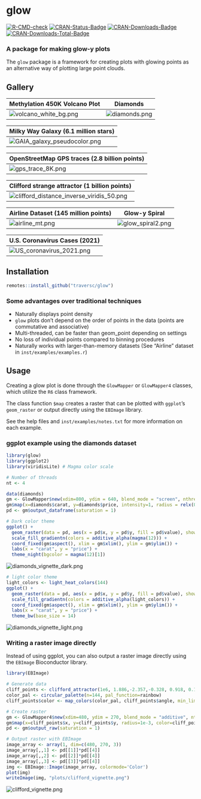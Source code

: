 glow
================

[![R-CMD-check](https://github.com/traversc/glow/workflows/R-CMD-check/badge.svg)](https://github.com/traversc/glow/actions)
[![CRAN-Status-Badge](http://www.r-pkg.org/badges/version/glow)](https://cran.r-project.org/package=glow)
[![CRAN-Downloads-Badge](https://cranlogs.r-pkg.org/badges/glow)](https://cran.r-project.org/package=glow)
[![CRAN-Downloads-Total-Badge](https://cranlogs.r-pkg.org/badges/grand-total/glow)](https://cran.r-project.org/package=glow)

### A package for making glow-y plots

The `glow` package is a framework for creating plots with glowing points
as an alternative way of plotting large point clouds.

## Gallery

<center>

| Methylation 450K Volcano Plot                              | Diamonds                                   |
| ---------------------------------------------------------- | ------------------------------------------ |
| ![](vignettes/volcano_white_bg.png "volcano_white_bg.png") | ![](vignettes/diamonds.png "diamonds.png") |

| Milky Way Galaxy (6.1 million stars)                                     |
| ------------------------------------------------------------------------ |
| ![](vignettes/GAIA_galaxy_pseudocolor.png "GAIA_galaxy_pseudocolor.png") |

| OpenStreetMap GPS traces (2.8 billion points)      |
| -------------------------------------------------- |
| ![](vignettes/gps_trace_8K.png "gps_trace_8K.png") |

| Clifford strange attractor (1 billion points)                                                      |
| -------------------------------------------------------------------------------------------------- |
| ![](vignettes/clifford_distance_inverse_viridis_50.png "clifford_distance_inverse_viridis_50.png") |

| Airline Dataset (145 million points)           | Glow-y Spiral                                      |
| ---------------------------------------------- | -------------------------------------------------- |
| ![](vignettes/airline_mt.png "airline_mt.png") | ![](vignettes/glow_spiral2.png "glow_spiral2.png") |

| U.S. Coronavirus Cases (2021)                                    |
| ---------------------------------------------------------------- |
| ![](vignettes/US_coronavirus_2021.png "US_coronavirus_2021.png") |

</center>

## Installation

``` r
remotes::install_github("traversc/glow")
```

### Some advantages over traditional techniques

  - Naturally displays point density
  - `glow` plots don’t depend on the order of points in the data (points
    are commutative and associative)
  - Multi-threaded, can be faster than geom\_point depending on settings
  - No loss of individual points compared to binning procedures
  - Naturally works with larger-than-memory datasets (See “Airline”
    dataset in `inst/examples/examples.r`)

## Usage

Creating a glow plot is done through the `GlowMapper` or `GlowMapper4`
classes, which utilize the `R6` class framework.

The class function `$map` creates a raster that can be plotted with
`ggplot`’s `geom_raster` or output directly using the `EBImage` library.

See the help files and `inst/examples/notes.txt` for more information on
each example.

### ggplot example using the diamonds dataset

``` r
library(glow)
library(ggplot2)
library(viridisLite) # Magma color scale

# Number of threads
nt <- 4

data(diamonds)
gm <- GlowMapper$new(xdim=800, ydim = 640, blend_mode = "screen", nthreads=nt)
gm$map(x=diamonds$carat, y=diamonds$price, intensity=1, radius = relx(0.02)) # relx(0.02) makes point size relative to x-axis
pd <- gm$output_dataframe(saturation = 1)

# Dark color theme
ggplot() + 
  geom_raster(data = pd, aes(x = pd$x, y = pd$y, fill = pd$value), show.legend = FALSE) +
  scale_fill_gradientn(colors = additive_alpha(magma(12))) +
  coord_fixed(gm$aspect(), xlim = gm$xlim(), ylim = gm$ylim()) + 
  labs(x = "carat", y = "price") + 
  theme_night(bgcolor = magma(12)[1])
```

![](vignettes/diamonds_vignette_dark.png "diamonds_vignette_dark.png")

``` r
# light color theme
light_colors <- light_heat_colors(144)
ggplot() + 
  geom_raster(data = pd, aes(x = pd$x, y = pd$y, fill = pd$value), show.legend = FALSE) +
  scale_fill_gradientn(colors = additive_alpha(light_colors)) +
  coord_fixed(gm$aspect(), xlim = gm$xlim(), ylim = gm$ylim()) + 
  labs(x = "carat", y = "price") + 
  theme_bw(base_size = 14)
```

![](vignettes/diamonds_vignette_light.png "diamonds_vignette_light.png")

### Writing a raster image directly

Instead of using ggplot, you can also output a raster image directly
using the `EBImage` Bioconductor library.

``` r
library(EBImage)

# Generate data
cliff_points <- clifford_attractor(1e6, 1.886,-2.357,-0.328, 0.918, 0.1, 0)
color_pal <- circular_palette(n=144, pal_function=rainbow)
cliff_points$color <- map_colors(color_pal, cliff_points$angle, min_limit=-pi, max_limit=pi)

# Create raster
gm <- GlowMapper4$new(xdim=480, ydim = 270, blend_mode = "additive", nthreads=4)
gm$map(x=cliff_points$x, y=cliff_points$y, radius=1e-3, color=cliff_points$color)
pd <- gm$output_raw(saturation = 1)

# Output raster with EBImage
image_array <- array(1, dim=c(480, 270, 3))
image_array[,,1] <- pd[[1]]*pd[[4]]
image_array[,,2] <- pd[[2]]*pd[[4]]
image_array[,,3] <- pd[[3]]*pd[[4]]
img <- EBImage::Image(image_array, colormode='Color')
plot(img)
writeImage(img, "plots/clifford_vignette.png")
```

![](vignettes/clifford_vignette.png "clifford_vignette.png")
